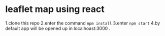 # leaflet map using react
1.clone this repo
2.enter the command `npm install`
3.enter `npm start`
4.by default app will be opened up in localhoast:3000 .
